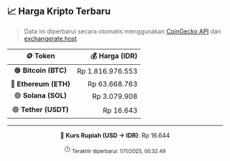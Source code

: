 

<!-- HARGA_KRIPTO -->
## 📈 Harga Kripto Terbaru

> Data ini diperbarui secara otomatis menggunakan [CoinGecko API](https://www.coingecko.com/) dan [exchangerate.host](https://exchangerate.host/)

<div align="center">

| 🪙 Token | 💰 Harga (IDR) |
|:------:|---------------:|
| 🟠 **Bitcoin (BTC)**   | Rp 1.816.976.553 |
| 🔵 **Ethereum (ETH)**  | Rp 63.668.763 |
| 🟣 **Solana (SOL)**    | Rp 3.079.908 |
| 🟢 **Tether (USDT)**   | Rp 16.643 |

---

💱 **Kurs Rupiah (USD → IDR)**: Rp 16.644

🕒 <sub>Terakhir diperbarui: 1/11/2025, 00.32.49</sub>

</div>
<!-- /HARGA_KRIPTO -->
